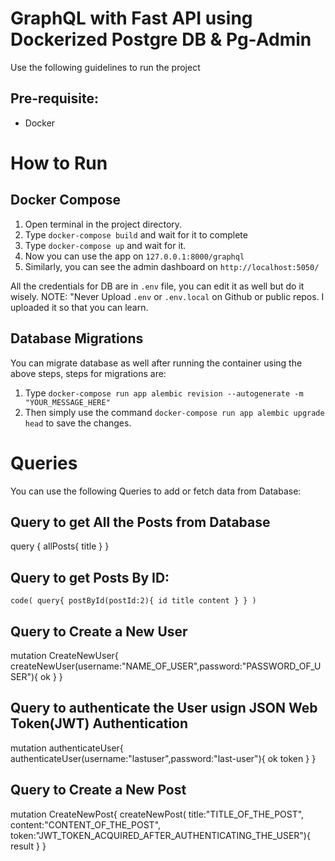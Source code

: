 # GraphQL with Fast API using Dockerized Postgre DB & Pg-Admin
Use the following guidelines to run the project
## Pre-requisite:
- Docker

# How to Run

## Docker Compose
1. Open terminal in the project directory.
2. Type `docker-compose build` and wait for it to complete
3. Type `docker-compose up` and wait for it.
4. Now you can use the app on `127.0.0.1:8000/graphql`
5. Similarly, you can see the admin dashboard on `http://localhost:5050/`

All the credentials for DB are in `.env` file, you can edit it as well but do it wisely.
NOTE: "Never Upload `.env` or `.env.local` on Github or public repos. I uploaded it so that you can learn. 

## Database Migrations
You can migrate database as well after running the container using the above steps, steps for migrations are:
1. Type `docker-compose run app alembic revision --autogenerate -m "YOUR_MESSAGE_HERE"`
2. Then simply use the command `docker-compose run app alembic upgrade head` to save the changes.


# Queries
You can use the following Queries to add or fetch data from Database:

## Query to get All the Posts from Database
query {
    allPosts{
        title
    }
}

## Query to get Posts By ID:
`code(
query{
    postById(postId:2){
        id
        title
        content
    }
}
)
`

## Query to Create a New User
mutation CreateNewUser{
    createNewUser(username:"NAME_OF_USER",password:"PASSWORD_OF_USER"){
        ok
    }
}

## Query to authenticate the User usign JSON Web Token(JWT) Authentication
mutation authenticateUser{
  authenticateUser(username:"lastuser",password:"last-user"){
    ok
    token
  }
}

## Query to Create a New Post
mutation CreateNewPost{
    createNewPost(
                title:"TITLE_OF_THE_POST",
                content:"CONTENT_OF_THE_POST",
                token:"JWT_TOKEN_ACQUIRED_AFTER_AUTHENTICATING_THE_USER"){
        result
    }
}
